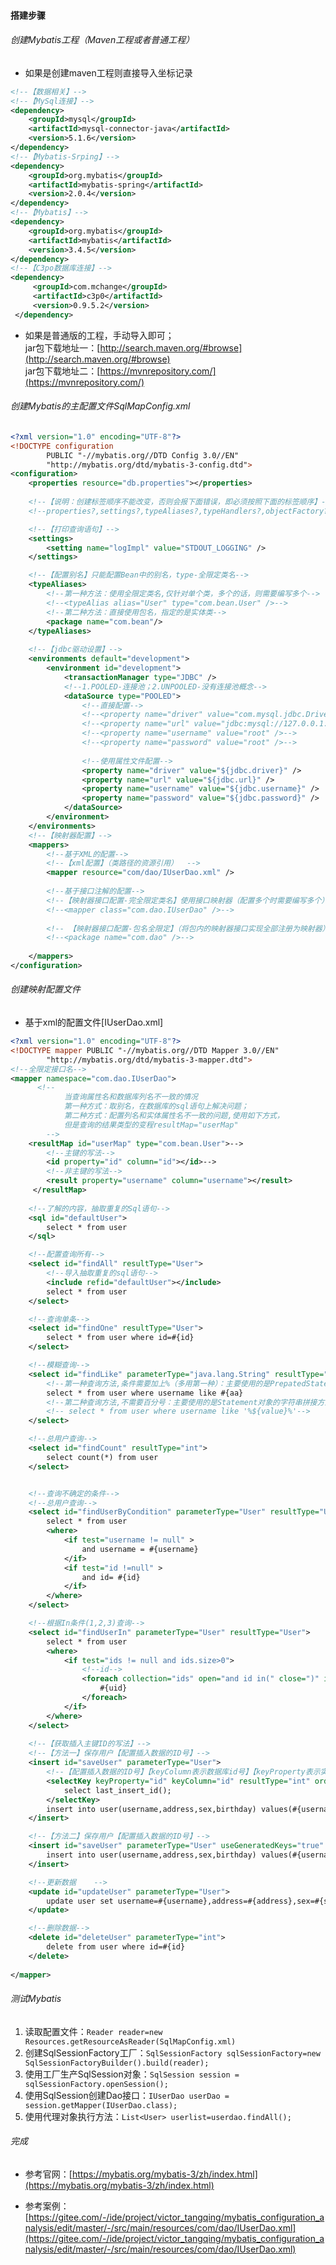 #### 搭建步骤
###### 创建Mybatis工程（Maven工程或者普通工程）
- 如果是创建maven工程则直接导入坐标记录
```xml
<!--【数据相关】-->
<!--【MySql连接】-->
<dependency>
    <groupId>mysql</groupId>
    <artifactId>mysql-connector-java</artifactId>
    <version>5.1.6</version>
</dependency>
<!--【Mybatis-Srping】-->
<dependency>
    <groupId>org.mybatis</groupId>
    <artifactId>mybatis-spring</artifactId>
    <version>2.0.4</version>
</dependency>
<!--【Mybatis】-->
<dependency>
    <groupId>org.mybatis</groupId>
    <artifactId>mybatis</artifactId>
    <version>3.4.5</version>
</dependency>
<!--【C3po数据库连接】-->
<dependency>
     <groupId>com.mchange</groupId>
     <artifactId>c3p0</artifactId>
     <version>0.9.5.2</version>
 </dependency>
```
- 如果是普通版的工程，手动导入即可；<br>
jar包下载地址一：[http://search.maven.org/#browse](http://search.maven.org/#browse)<br>
jar包下载地址二：[https://mvnrepository.com/](https://mvnrepository.com/)

###### 创建Mybatis的主配置文件SqlMapConfig.xml
```xml
<?xml version="1.0" encoding="UTF-8"?>
<!DOCTYPE configuration
        PUBLIC "-//mybatis.org//DTD Config 3.0//EN"
        "http://mybatis.org/dtd/mybatis-3-config.dtd">
<configuration>
    <properties resource="db.properties"></properties>
    
    <!--【说明：创建标签顺序不能改变，否则会报下面错误，即必须按照下面的标签顺序】-->
    <!--properties?,settings?,typeAliases?,typeHandlers?,objectFactory?,objectWrapperFactory?,reflectorFactory?,plugins?,environments?,databaseIdProvider?,mappers?-->

    <!--【打印查询语句】-->
    <settings>
        <setting name="logImpl" value="STDOUT_LOGGING" />
    </settings>

    <!--【配置别名】只能配置Bean中的别名，type-全限定类名-->
    <typeAliases>
        <!--第一种方法：使用全限定类名,仅针对单个类，多个的话，则需要编写多个-->
        <!--<typeAlias alias="User" type="com.bean.User" />-->
        <!--第二种方法：直接使用包名，指定的是实体类-->
        <package name="com.bean"/>
    </typeAliases>
   
    <!--【jdbc驱动设置】-->
    <environments default="development">
        <environment id="development">
            <transactionManager type="JDBC" />
            <!--1.POOLED-连接池；2.UNPOOLED-没有连接池概念-->
            <dataSource type="POOLED">
                <!--直接配置-->
                <!--<property name="driver" value="com.mysql.jdbc.Driver" />-->
                <!--<property name="url" value="jdbc:mysql://127.0.0.1:3306/laravelblog" />-->
                <!--<property name="username" value="root" />-->
                <!--<property name="password" value="root" />-->
                 
                <!--使用属性文件配置-->
                <property name="driver" value="${jdbc.driver}" />
                <property name="url" value="${jdbc.url}" />
                <property name="username" value="${jdbc.username}" />
                <property name="password" value="${jdbc.password}" />
            </dataSource>
        </environment>
    </environments>
    <!--【映射器配置】-->
    <mappers>
        <!--基于XML的配置-->
        <!--【xml配置】（类路径的资源引用）  -->
        <mapper resource="com/dao/IUserDao.xml" />
        
        <!--基于接口注解的配置-->
        <!--【映射器接口配置-完全限定类名】使用接口映射器（配置多个时需要编写多个）-->
        <!--<mapper class="com.dao.IUserDao" />-->
      
        <!-- 【映射器接口配置-包名全限定】（将包内的映射器接口实现全部注册为映射器）使用包路径，注册全部接口映射，包中的接口映射器，规则必须统一，否则会抛出异常【指接口路径】 -->
        <!--<package name="com.dao" />-->
        
    </mappers>
</configuration>
```

###### 创建映射配置文件
- 基于xml的配置文件[IUserDao.xml]
```xml
<?xml version="1.0" encoding="UTF-8"?>
<!DOCTYPE mapper PUBLIC "-//mybatis.org//DTD Mapper 3.0//EN"
        "http://mybatis.org/dtd/mybatis-3-mapper.dtd">
<!--全限定接口名-->
<mapper namespace="com.dao.IUserDao">
      <!--  
            当查询属性名和数据库列名不一致的情况
            第一种方式：取别名，在数据库的sql语句上解决问题；
            第二种方式：配置列名和实体属性名不一致的问题,使用如下方式，
            但是查询的结果类型的变程resultMap="userMap"
        -->  
    <resultMap id="userMap" type="com.bean.User">-->
        <!--主键的写法-->
        <id property="id" column="id"></id>-->
        <!--非主键的写法-->
        <result property="username" column="username"></result>
     </resultMap>
    
    <!--了解的内容，抽取重复的Sql语句-->
    <sql id="defaultUser">
        select * from user
    </sql>

    <!--配置查询所有-->
    <select id="findAll" resultType="User">
        <!--导入抽取重复的sql语句-->
        <include refid="defaultUser"></include>
        select * from user
    </select>

    <!--查询单条-->
    <select id="findOne" resultType="User">
        select * from user where id=#{id}
    </select>

    <!--模糊查询-->
    <select id="findLike" parameterType="java.lang.String" resultType="User">
        <!--第一种查询方法,条件需要加上%（多用第一种）：主要使用的是PrepatedStatement的参数占位符-->
        select * from user where username like #{aa}
        <!--第二种查询方法,不需要百分号：主要使用的是Statement对象的字符串拼接方式-->
        <!-- select * from user where username like '%${value}%'-->
    </select>

    <!--总用户查询-->
    <select id="findCount" resultType="int">
        select count(*) from user
    </select>


    <!--查询不确定的条件-->
    <!--总用户查询-->
    <select id="findUserByCondition" parameterType="User" resultType="User">
        select * from user
        <where>
            <if test="username != null" >
                and username = #{username}
            </if>
            <if test="id !=null" >
                and id= #{id}
            </if>
        </where>
    </select>

    <!--根据In条件(1,2,3)查询-->
    <select id="findUserIn" parameterType="User" resultType="User">
        select * from user
        <where>
            <if test="ids != null and ids.size>0">
                <!--id-->
                <foreach collection="ids" open="and id in(" close=")" item="uid" separator=",">
                    #{uid}
                </foreach>
            </if>
        </where>
    </select>
    
    <!--【获取插入主键ID的写法】-->
    <!--【方法一】保存用户【配置插入数据的ID号】-->
    <insert id="saveUser" parameterType="User">
        <!--【配置插入数据的ID号】【keyColumn表示数据库id号】【keyProperty表示实例类型ID号】-->
        <selectKey keyProperty="id" keyColumn="id" resultType="int" order="AFTER">
            select last_insert_id();
        </selectKey>
        insert into user(username,address,sex,birthday) values(#{username},#{address},#{sex},#{birthday})
    </insert>

    <!--【方法二】保存用户【配置插入数据的ID号】-->
    <insert id="saveUser" parameterType="User" useGeneratedKeys="true" keyProperty="id">
        insert into user(username,address,sex,birthday) values(#{username},#{address},#{sex},#{birthday})
    </insert>

    <!--更新数据    -->
    <update id="updateUser" parameterType="User">
        update user set username=#{username},address=#{address},sex=#{sex},birthday=#{birthday} where id=#{id}
    </update>

    <!--删除数据-->
    <delete id="deleteUser" parameterType="int">
        delete from user where id=#{id}
    </delete>
        
</mapper>
```

###### 测试Mybatis
1. 读取配置文件：`Reader reader=new Resources.getResourceAsReader(SqlMapConfig.xml)`
2. 创建SqlSessionFactory工厂：`SqlSessionFactory sqlSessionFactory=new SqlSessionFactoryBuilder().build(reader);`
3. 使用工厂生产SqlSession对象：`SqlSession session = sqlSessionFactory.openSession();`
4. 使用SqlSession创建Dao接口：`IUserDao userDao = session.getMapper(IUserDao.class);`
5. 使用代理对象执行方法：`List<User> userlist=userdao.findAll();`

###### 完成

- 参考官网：[https://mybatis.org/mybatis-3/zh/index.html](https://mybatis.org/mybatis-3/zh/index.html)

- 参考案例：[https://gitee.com/-/ide/project/victor_tangqing/mybatis_configuration_analysis/edit/master/-/src/main/resources/com/dao/IUserDao.xml](https://gitee.com/-/ide/project/victor_tangqing/mybatis_configuration_analysis/edit/master/-/src/main/resources/com/dao/IUserDao.xml)